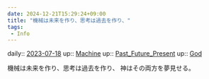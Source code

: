 ```yaml
---
date: 2024-12-21T15:29:24+09:00
title: "機械は未来を作り、思考は過去を作り、"
tags:
 - Info
---
```


daily:: [2023-07-18](/Daily_Note/2023-07-18.md)
up:: [Machine](Bar/Novel/Topics/Machine.md)
up:: [Past_Future_Present](Bar/Novel/Topics/Past_Future_Present.md)
up:: [God](Bar/Novel/Topics/God.md)

機械は未来を作り、思考は過去を作り、
神はその両方を夢見せる。
